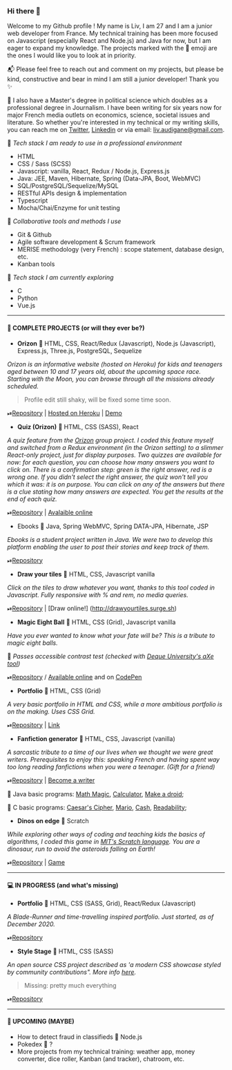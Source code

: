 ### Hi there 👋

Welcome to my Github profile ! My name is Liv, I am 27 and I am a junior web developer from France. My technical training has been more focused on Javascript (especially React and Node.js) and Java for now, but I am eager to expand my knowledge. The projects marked with the 🎯 emoji are the ones I would like you to look at in priority. 

📬 Please feel free to reach out and comment on my projects, but please be kind, constructive and bear in mind I am still a junior developer! Thank you ✨ 

📰 I also have a Master's degree in political science which doubles as a professional degree in Journalism. I have been writing for six years now for major French media outlets on economics, science, societal issues and literature. So whether you're interested in my technical or my writing skills, you can reach me on [Twitter](https://twitter.com/_elleivy), [Linkedin](https://www.linkedin.com/in/liv-audigane/) or via email: liv.audigane@gmail.com. 

📍 *Tech stack I am ready to use in a professional environment*
- HTML
- CSS / Sass (SCSS)
- Javascript: vanilla, React, Redux / Node.js, Express.js
- Java: JEE, Maven, Hibernate, Spring (Data-JPA, Boot, WebMVC)
- SQL/PostgreSQL/Sequelize/MySQL
- RESTful APIs design & implementation
- Typescript
- Mocha/Chai/Enzyme for unit testing 

📍 *Collaborative tools and methods I use*
- Git & Github 
- Agile software development & Scrum framework
- MERISE methodology (very French) : scope statement, database design, etc.
- Kanban tools

📍 *Tech stack I am currently exploring*
- C
- Python
- Vue.js

---

#### 💾 COMPLETE PROJECTS (or will they ever be?)

- __Orizon__ 🔸 HTML, CSS, React/Redux (Javascript), Node.js (Javascript), Express.js, Three.js, PostgreSQL, Sequelize

*Orizon is an informative website (hosted on Heroku) for kids and teenagers aged between 10 and 17 years old, about the upcoming space race. Starting with the Moon, you can browse through all the missions already scheduled.*

> Profile edit still shaky, will be fixed some time soon.

⏯[Repository](https://github.com/livprojects/orizon-prod) | [Hosted on Heroku](https://o-rizon.herokuapp.com/#/) | [Demo](https://www.youtube.com/watch?v=yRnSeJcDcPs&feature=youtu.be&t=5041&ab_channel=O%27clock)


- __Quiz (Orizon)__ 🔸 HTML, CSS (SASS), React

*A quiz feature from the [Orizon](https://github.com/livprojects/orizon-prod) group project. I coded this feature myself and switched from a Redux environment (in the Orizon setting) to a slimmer React-only project, just for display purposes. Two quizzes are available for now: for each question, you can choose how many answers you want to click on. There is a confirmation step: green is the right answer, red is a wrong one. If you didn't select the right answer, the quiz won't tell you which it was: it is on purpose. You can click on any of the answers but there is a clue stating how many answers are expected. You get the results at the end of each quiz.*  

⏯[Repository](https://github.com/livprojects/quiz-orizon) | [Avalaible online](http://orizon-quiz.surge.sh/)


- Ebooks 🔸 Java, Spring WebMVC, Spring DATA-JPA, Hibernate, JSP

*Ebooks is a student project written in Java. We were two to develop this platform enabling the user to post their stories and keep track of them.*

⏯[Repository](https://github.com/livprojects/ebooks)


- __Draw your tiles__ 🔸 HTML, CSS, Javascript vanilla

*Click on the tiles to draw whatever you want, thanks to this tool coded in Javascript. Fully responsive with % and rem, no media queries.*

⏯[Repository](https://github.com/livprojects/draw-your-tiles) | [Draw online!] (http://drawyourtiles.surge.sh)


- __Magic Eight Ball__ 🔸 HTML, CSS (Grid), Javascript vanilla

*Have you ever wanted to know what your fate will be? This is a tribute to magic eight balls.*

🔎 *Passes accessible contrast test (checked with [Deque University's aXe tool](https://dequeuniversity.com/color-contrast))*

⏯[Repository](https://github.com/livprojects/MagicEightBall) / [Available online](http://work-your-magic.surge.sh/) and on [CodePen](https://codepen.io/livprojects/pen/abNjeqe)



- __Portfolio__ 🔸 HTML, CSS (Grid)

*A very basic portfolio in HTML and CSS, while a more ambitious portfolio is on the making. Uses CSS Grid.*

⏯[Repository](https://github.com/livprojects/livprojects.github.io) | [Link](https://livprojects.github.io)


- __Fanfiction generator__ 🔸 HTML, CSS, Javascript (vanilla)

*A sarcastic tribute to a time of our lives when we thought we were great writers. Prerequisites to enjoy this: speaking French and having spent way too long reading fanfictions when you were a teenager. (Gift for a friend)*

⏯[Repository](https://github.com/livprojects/fanfiction-generator) | [Become a writer](http://lachetescomz.surge.sh/)


🔸 Java basic programs: [Math Magic](https://github.com/livprojects/mathmagic), [Calculator](https://github.com/livprojects/calculator), [Make a droid](https://github.com/livprojects/makeadroid);

🔸 C basic programs: [Caesar's Cipher](https://github.com/livprojects/Caesar), [Mario](https://github.com/livprojects/Mario), [Cash](https://github.com/livprojects/Cash), [Readability](https://github.com/livprojects/Readability);



- __Dinos on edge__ 🔸 Scratch

*While exploring other ways of coding and teaching kids the basics of algorithms, I coded this game in [MIT's Scratch language](https://scratch.mit.edu/). You are a dinosaur, run to avoid the asteroids falling on Earth!*

⏯[Repository](https://github.com/livprojects/DinosOnEdge) | [Game](https://scratch.mit.edu/projects/379421106)


---

#### 💻 IN PROGRESS (and what's missing)

- __Portfolio__ 🔸 HTML, CSS (SASS, Grid), React/Redux (Javascript)

*A Blade-Runner and time-travelling inspired portfolio. Just started, as of December 2020.*

⏯[Repository](https://github.com/livprojects/time-machine-portfolio) 


- __Style Stage__ 🔸 HTML, CSS (SASS)

*An open source CSS project described as 'a modern CSS showcase styled by community contributions". More info [here](https://stylestage.dev/).*

> Missing: pretty much everything

⏯[Repository](https://github.com/livprojects/stylestage-CSShorizons)

---

#### 🔮 UPCOMING (MAYBE)
- How to detect fraud in classifieds 🔸 Node.js 
- Pokedex 🔸 ?
- More projects from my technical training: weather app, money converter, dice roller, Kanban (and tracker), chatroom, etc. 
